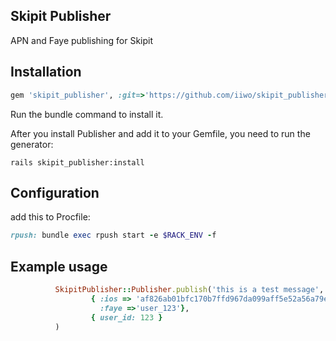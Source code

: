 ## Skipit Publisher
APN and Faye publishing for Skipit

## Installation

```ruby
gem 'skipit_publisher', :git=>'https://github.com/iiwo/skipit_publisher.git'
```
Run the bundle command to install it.

After you install Publisher and add it to your Gemfile, you need to run the generator:

```console
rails skipit_publisher:install
```

## Configuration

add this to Procfile:
```ruby
rpush: bundle exec rpush start -e $RACK_ENV -f
```
## Example usage

```ruby
          SkipitPublisher::Publisher.publish('this is a test message',
                  { :ios => 'af826ab01bfc170b7ffd967da099aff5e52a56a79e6209fcfbf6d8803acbc986',
                    :faye =>'user_123'},
                  { user_id: 123 }
          )
```